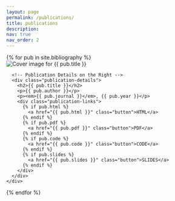 ```yaml
---
layout: page
permalink: /publications/
title: publications
description: 
nav: true
nav_order: 2
---
```


<!-- _pages/publications.md -->
<div class="publications">

<div class="publication-list">
  {% for pub in site.bibliography %}
    <div class="publication-item">
      <!-- Cover Image on the Left -->
      <div class="cover-image">
        <img src="{{ pub.cover_image }}" alt="Cover image for {{ pub.title }}">
      </div>
      
      <!-- Publication Details on the Right -->
      <div class="publication-details">
        <h2>{{ pub.title }}</h2>
        <p>{{ pub.author }}</p>
        <p><em>{{ pub.journal }}</em>, {{ pub.year }}</p>
        <div class="publication-links">
          {% if pub.html %}
            <a href="{{ pub.html }}" class="button">HTML</a>
          {% endif %}
          {% if pub.pdf %}
            <a href="{{ pub.pdf }}" class="button">PDF</a>
          {% endif %}
          {% if pub.code %}
            <a href="{{ pub.code }}" class="button">CODE</a>
          {% endif %}
          {% if pub.slides %}
            <a href="{{ pub.slides }}" class="button">SLIDES</a>
          {% endif %}
        </div>
      </div>
    </div>
  {% endfor %}
</div>

</div>